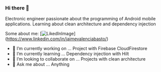 ### Hi there 👋

Electronic engineer passionate about the programming of Android mobile applications.
Learning about clean architecture and dependency injection

Some about me:
[![LikedInImage](https://user-images.githubusercontent.com/56521677/89834032-ae23a300-db27-11ea-9cf0-9dc27ec16de0.png)]
(https://www.linkedin.com/in/jaimevalenciabasto/)


- 🔭 I’m currently working on ... Project with Firebase CloudFirestore
- 🌱 I’m currently learning ... Dependency injection with Hilt
- 👯 I’m looking to collaborate on ... Projects with clean architecture
- 💬 Ask me about ... Anything

<!--
**Javalenciab90/Javalenciab90** is a ✨ _special_ ✨ repository because its `README.md` (this file) appears on your GitHub profile.



Here are some ideas to get you started:

- 🔭 I’m currently working on ... Project with Firebase CloudFirestore
- 🌱 I’m currently learning ... Dependency injection with Hilt
- 👯 I’m looking to collaborate on ... Projects with clean architecture
- 🤔 I’m looking for help with ... 
- 💬 Ask me about ... Anything
- 📫 How to reach me: ...
- 😄 Pronouns: ...
- ⚡ Fun fact: ...
-->

